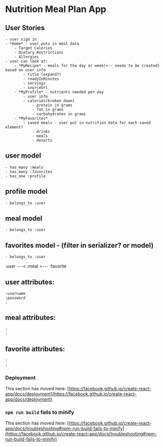 <!-- prettier-ignore-start -->
# Nutrition Meal Plan App

## User Stories
    - user sign in
    - *Home* - user puts in meal data
        - Target Calories
        - Dietary Restrictions
        - Allergies
    - user can look at:
        - *MyRecipe* - meals for the day or week(<-- needs to be created) based on user info
            - title (expand?)
            - readyInMinutes
            - servings
            - sourceUrl
        - *MyProfile* - nutrients needed per day
            - user info
            - calories(broken down)
                - protein in grams
                - fat in grams
                - carbohydrates in grams
        - *MyFavorites*
            - saved meals - user put in nutrition data for each saved element?
                - drinks
                - meals 
                - deserts
   
## user model
    - has_many :meals
    - has_many :favorites
    - has_one :profile

## profile model
    - belongs_to :user  

## meal model
    - belongs_to :user

## favorites model - (filter in serializer? or model)
    - belongs_to :user

   

:user ---< :meal >--- :favorite

## user attributes:
    :username
    :password
    :

## meal attributes:
    :
    :

## favorite attributes:
    :
    :

<!-- prettier-ignore-end -->

### Deployment

This section has moved here: [https://facebook.github.io/create-react-app/docs/deployment](https://facebook.github.io/create-react-app/docs/deployment)

### `npm run build` fails to minify

This section has moved here: [https://facebook.github.io/create-react-app/docs/troubleshooting#npm-run-build-fails-to-minify](https://facebook.github.io/create-react-app/docs/troubleshooting#npm-run-build-fails-to-minify)
